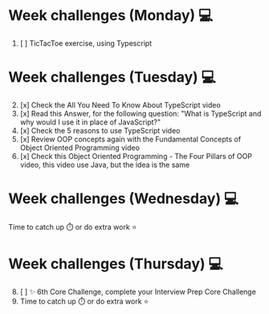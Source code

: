 # Week challenges (Monday) 💻
1. [ ] TicTacToe exercise, using Typescript
# Week challenges (Tuesday) 💻
2. [x] Check the All You Need To Know About TypeScript video
3. [x] Read this Answer, for the following question: "What is TypeScript and why would I use it in place of JavaScript?"
4. [x] Check the 5 reasons to use TypeScript video
5. [x] Review OOP concepts again with the Fundamental Concepts of Object Oriented Programming video
6. [x] Check this Object Oriented Programming - The Four Pillars of OOP video, this video use Java, but the idea is the same
# Week challenges (Wednesday) 💻
Time to catch up ⏱️ or do extra work ⭐
# Week challenges (Thursday) 💻
8. [ ] ✨ 6th Core Challenge, complete your Interview Prep Core Challenge
9. Time to catch up ⏱️ or do extra work ⭐
